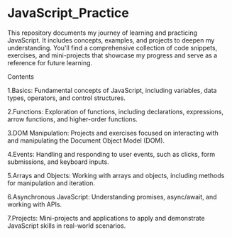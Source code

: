 # JavaScript_Practice
This repository documents my journey of learning and practicing JavaScript. It includes concepts, examples, and projects to deepen my understanding. You'll find a comprehensive collection of code snippets, exercises, and mini-projects that showcase my progress and serve as a reference for future learning.

Contents

1.Basics: Fundamental concepts of JavaScript, including variables, data types, operators, and control structures.

2.Functions: Exploration of functions, including declarations, expressions, arrow functions, and higher-order functions.

3.DOM Manipulation: Projects and exercises focused on interacting with and manipulating the Document Object Model (DOM).

4.Events: Handling and responding to user events, such as clicks, form submissions, and keyboard inputs.

5.Arrays and Objects: Working with arrays and objects, including methods for manipulation and iteration.

6.Asynchronous JavaScript: Understanding promises, async/await, and working with APIs.

7.Projects: Mini-projects and applications to apply and demonstrate JavaScript skills in real-world scenarios.

